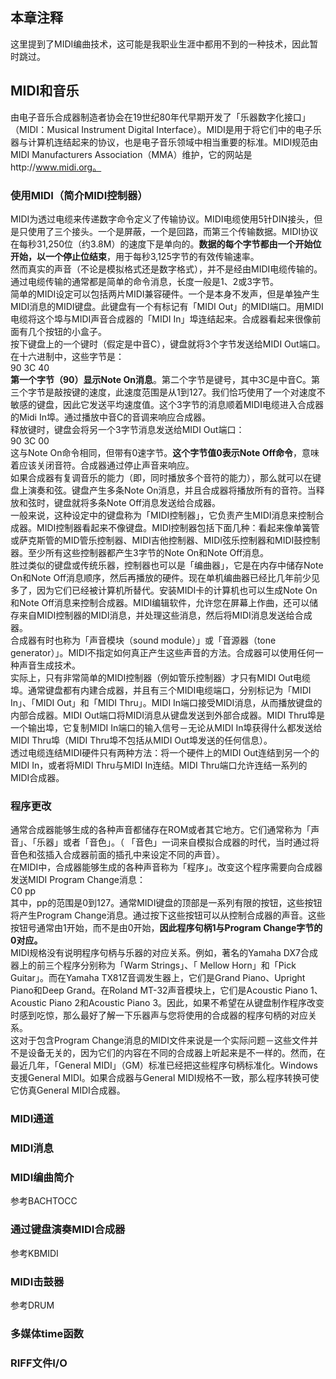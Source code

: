 ## 本章注释
这里提到了MIDI编曲技术，这可能是我职业生涯中都用不到的一种技术，因此暂时跳过。    
## MIDI和音乐
由电子音乐合成器制造者协会在19世纪80年代早期开发了「乐器数字化接口」（MIDI：Musical Instrument Digital Interface）。MIDI是用于将它们中的电子乐器与计算机连结起来的协议，也是电子音乐领域中相当重要的标准。MIDI规范由MIDI Manufacturers Association（MMA）维护，它的网站是http://www.midi.org。    
### 使用MIDI（简介MIDI控制器）
MIDI为透过电缆来传递数字命令定义了传输协议。MIDI电缆使用5针DIN接头，但是只使用了三个接头。一个是屏蔽，一个是回路，而第三个传输数据。MIDI协议在每秒31,250位（约3.8M）的速度下是单向的。**数据的每个字节都由一个开始位开始，以一个停止位结束**，用于每秒3,125字节的有效传输速率。     
然而真实的声音（不论是模拟格式还是数字格式），并不是经由MIDI电缆传输的。通过电缆传输的通常都是简单的命令消息，长度一般是1、2或3字节。   
简单的MIDI设定可以包括两片MIDI兼容硬件。一个是本身不发声，但是单独产生MIDI消息的MIDI键盘。此键盘有一个有标记有「MIDI Out」的MIDI端口。用MIDI电缆将这个埠与MIDI声音合成器的「MIDI In」埠连结起来。合成器看起来很像前面有几个按钮的小盒子。    
按下键盘上的一个键时（假定是中音C），键盘就将3个字节发送给MIDI Out端口。在十六进制中，这些字节是：    
90 3C 40    
**第一个字节（90）显示Note On消息**。第二个字节是键号，其中3C是中音C。第三个字节是敲按键的速度，此速度范围是从1到127。我们恰巧使用了一个对速度不敏感的键盘，因此它发送平均速度值。这个3字节的消息顺着MIDI电缆进入合成器的Midi In埠。通过播放中音C的音调来响应合成器。   
释放键时，键盘会将另一个3字节消息发送给MIDI Out端口：   
90 3C 00   
这与Note On命令相同，但带有0速字节。**这个字节值0表示Note Off命令**，意味着应该关闭音符。合成器通过停止声音来响应。    
如果合成器有复调音乐的能力（即，同时播放多个音符的能力），那么就可以在键盘上演奏和弦。键盘产生多条Note On消息，并且合成器将播放所有的音符。当释放和弦时，键盘就将多条Note Off消息发送给合成器。   
一般来说，这种设定中的键盘称为「MIDI控制器」，它负责产生MIDI消息来控制合成器。MIDI控制器看起来不像键盘。MIDI控制器包括下面几种：看起来像单簧管或萨克斯管的MID管乐控制器、MIDI吉他控制器、MIDI弦乐控制器和MIDI鼓控制器。至少所有这些控制器都产生3字节的Note On和Note Off消息。   
胜过类似的键盘或传统乐器，控制器也可以是「编曲器」，它是在内存中储存Note On和Note Off消息顺序，然后再播放的硬件。现在单机编曲器已经比几年前少见多了，因为它们已经被计算机所替代。安装MIDI卡的计算机也可以生成Note On和Note Off消息来控制合成器。MIDI编辑软件，允许您在屏幕上作曲，还可以储存来自MIDI控制器的MIDI消息，并处理这些消息，然后将MIDI消息发送给合成器。    
合成器有时也称为「声音模块（sound module）」或「音源器（tone generator）」。MIDI不指定如何真正产生这些声音的方法。合成器可以使用任何一种声音生成技术。     
实际上，只有非常简单的MIDI控制器（例如管乐控制器）才只有MIDI Out电缆埠。通常键盘都有内建合成器，并且有三个MIDI电缆端口，分别标记为「MIDI In」、「MIDI Out」和「MIDI Thru」。MIDI In端口接受MIDI消息，从而播放键盘的内部合成器。MIDI Out端口将MIDI消息从键盘发送到外部合成器。MIDI Thru埠是一个输出埠，它复制MIDI In端口的输入信号－无论从MIDI In埠获得什么都发送给MIDI Thru埠（MIDI Thru埠不包括从MIDI Out埠发送的任何信息）。    
透过电缆连结MIDI硬件只有两种方法：将一个硬件上的MIDI Out连结到另一个的MIDI In，或者将MIDI Thru与MIDI In连结。MIDI Thru端口允许连结一系列的MIDI合成器。    
### 程序更改
通常合成器能够生成的各种声音都储存在ROM或者其它地方。它们通常称为「声音」、「乐器」或者「音色」。（ 「音色」一词来自模拟合成器的时代，当时通过将音色和弦插入合成器前面的插孔中来设定不同的声音）。    
在MIDI中，合成器能够生成的各种声音称为「程序」。改变这个程序需要向合成器发送MIDI Program Change消息：    
C0 pp   
其中，pp的范围是0到127。通常MIDI键盘的顶部是一系列有限的按钮，这些按钮将产生Program Change消息。通过按下这些按钮可以从控制合成器的声音。这些按钮号通常由1开始，而不是由0开始，**因此程序句柄1与Program Change字节的0对应。**       
MIDI规格没有说明程序句柄与乐器的对应关系。例如，著名的Yamaha DX7合成器上的前三个程序分别称为「Warm Strings」、「 Mellow Horn」和「Pick Guitar」。而在Yamaha TX81Z音调发生器上，它们是Grand Piano、Upright Piano和Deep Grand。在Roland MT-32声音模块上，它们是Acoustic Piano 1、Acoustic Piano 2和Acoustic Piano 3。因此，如果不希望在从键盘制作程序改变时感到吃惊，那么最好了解一下乐器声与您将使用的合成器的程序句柄的对应关系。       
这对于包含Program Change消息的MIDI文件来说是一个实际问题－这些文件并不是设备无关的，因为它们的内容在不同的合成器上听起来是不一样的。然而，在最近几年，「General MIDI」（GM）标准已经把这些程序句柄标准化。Windows支援General MIDI。如果合成器与General MIDI规格不一致，那么程序转换可使它仿真General MIDI合成器。     
### MIDI通道

### MIDI消息
### MIDI编曲简介
参考BACHTOCC
### 通过键盘演奏MIDI合成器
参考KBMIDI
### MIDI击鼓器
参考DRUM
### 多媒体time函数
### RIFF文件I/O